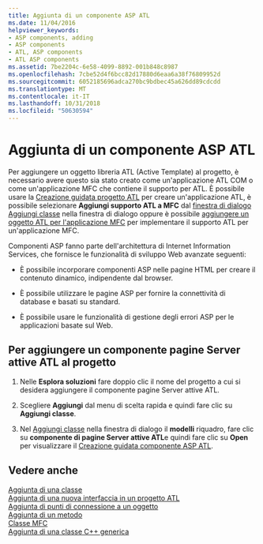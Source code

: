 ```yaml
---
title: Aggiunta di un componente ASP ATL
ms.date: 11/04/2016
helpviewer_keywords:
- ASP components, adding
- ASP components
- ATL, ASP components
- ATL ASP components
ms.assetid: 7be2204c-6e58-4099-8892-001b848c8987
ms.openlocfilehash: 7cbe52d4f6bcc82d17880d6eaa6a38f76809952d
ms.sourcegitcommit: 6052185696adca270bc9bdbec45a626dd89cdcdd
ms.translationtype: MT
ms.contentlocale: it-IT
ms.lasthandoff: 10/31/2018
ms.locfileid: "50630594"
---
```

# <a name="adding-an-atl-active-server-page-component"></a>Aggiunta di un componente ASP ATL

Per aggiungere un oggetto libreria ATL (Active Template) al progetto, è necessario avere questo sia stato creato come un'applicazione ATL COM o come un'applicazione MFC che contiene il supporto per ATL. È possibile usare la [Creazione guidata progetto ATL](../../atl/reference/atl-project-wizard.md) per creare un'applicazione ATL, è possibile selezionare **Aggiungi supporto ATL a MFC** dal [finestra di dialogo Aggiungi classe](../../ide/add-class-dialog-box.md) nella finestra di dialogo oppure è possibile [aggiungere un oggetto ATL per l'applicazione MFC](../../mfc/reference/adding-atl-support-to-your-mfc-project.md) per implementare il supporto ATL per un'applicazione MFC.

Componenti ASP fanno parte dell'architettura di Internet Information Services, che fornisce le funzionalità di sviluppo Web avanzate seguenti:

- È possibile incorporare componenti ASP nelle pagine HTML per creare il contenuto dinamico, indipendente dal browser.

- È possibile utilizzare le pagine ASP per fornire la connettività di database e basati su standard.

- È possibile usare le funzionalità di gestione degli errori ASP per le applicazioni basate sul Web.

## <a name="to-add-an-atl-active-server-pages-component-to-your-project"></a>Per aggiungere un componente pagine Server attive ATL al progetto

1. Nelle **Esplora soluzioni** fare doppio clic il nome del progetto a cui si desidera aggiungere il componente pagine Server attive ATL.

1. Scegliere **Aggiungi** dal menu di scelta rapida e quindi fare clic su **Aggiungi classe**.

1. Nel [Aggiungi classe](../../ide/add-class-dialog-box.md) nella finestra di dialogo il **modelli** riquadro, fare clic su **componente di pagine Server attive ATL**e quindi fare clic su **Open** per visualizzare il [Creazione guidata componente ASP ATL](../../atl/reference/atl-active-server-page-component-wizard.md).

## <a name="see-also"></a>Vedere anche

[Aggiunta di una classe](../../ide/adding-a-class-visual-cpp.md)<br/>
[Aggiunta di una nuova interfaccia in un progetto ATL](../../atl/reference/adding-a-new-interface-in-an-atl-project.md)<br/>
[Aggiunta di punti di connessione a un oggetto](../../atl/adding-connection-points-to-an-object.md)<br/>
[Aggiunta di un metodo](../../ide/adding-a-method-visual-cpp.md)<br/>
[Classe MFC](../../mfc/reference/adding-an-mfc-class.md)<br/>
[Aggiunta di una classe C++ generica](../../ide/adding-a-generic-cpp-class.md)
